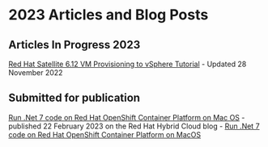 # 2023 Articles and Blog Posts

## Articles In Progress 2023

[Red Hat Satellite 6.12 VM Provisioning to vSphere Tutorial](https://github.com/pslucas0212/RedHat-Satellite-6.12-VM-Provisioning-to-vSphere-Tutorial) - Updated 28 November 2022


## Submitted for publication
[Run .Net 7 code on Red Hat OpenShift Container Platform on Mac OS](https://github.com/pslucas0212/dotNet7ForOpenShift) - published 22 February 2023 on the Red Hat Hybrid Cloud blog - [Run .Net 7 code on Red Hat OpenShift Container Platform on MacOS](https://cloud.redhat.com/blog/run-.net-7-code-on-red-hat-openshift-container-platform-on-macos)
